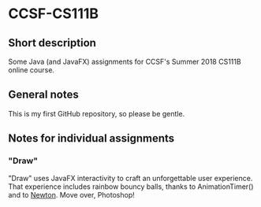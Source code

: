 # CCSF-CS111B

## Short description

Some Java (and JavaFX) assignments for CCSF's Summer 2018 CS111B online course.

## General notes

This is my first GitHub repository, so please be gentle.

## Notes for individual assignments

### "Draw"

"Draw" uses JavaFX interactivity to craft an unforgettable user experience.  That experience includes rainbow bouncy balls, thanks to AnimationTimer() and to [Newton](https://en.wikipedia.org/wiki/Equations_of_motion#Constant_translational_acceleration_in_a_straight_line).  Move over, Photoshop!
